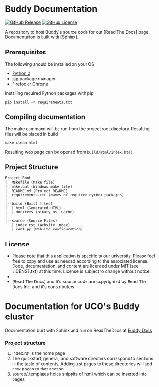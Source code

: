 # Buddy Documentation

[![GitHub Release](https://img.shields.io/github/v/release/UCO-HPC/buddy-documentation?style=flat-square)](https://github.com/UCO-HPC/buddy-documentation/blob/main/CHANGELOG.md)
[![GitHub License](https://img.shields.io/github/license/UCO-HPC/buddy-documentation?style=flat-square)](https://opensource.org/licenses/MIT)

A repository to host Buddy's source code for our [Read The Docs] page. Documentation is built with [Sphinx].

## Prerequisites

The following should be installed on your OS

- [Python 3]
- [pip] package manager
- Firefox or Chrome

Installing required Python packages with pip

``` pip install -r requirements.txt ```

[Python 3]: https://biodiversityinformatics.amnh.org/open_source/maxent/
[pip]: https://openjdk.java.net/

## Compiling documentation

The make command will be run from the project root directory. Resulting files will be placed in build

``` make clean html ``` 

Resulting web page can be opened from `` build/html/index.html ``

## Project Structure

```
Project Root
|  Makefile (Make file)
|  make.bat (Windows make file)
|  README.md (Project README)
|  requirements.txt (Names of required Python packages)
|
|--build (Built files)
|  | html (Generated HTML)
|  | doctrees (Binary RST Cache)
|
|--source (Source Files)
   | index.rst (Website index)
   | conf.py (Website configuration)

```
## License


* Please note that this application is specific to our university. Please feel free to copy and use as needed according to the associated license. Code, documentation, and content are licensed under MIT (see LICENSE.txt) at this time. License is subject to change without notice. 
* 
* [Read The Docs] and it's source code are copyrighted by Read The Docs Inc. and it's constributers

# Documentation for UCO's Buddy cluster
Documentation built with Sphinx and run on ReadTheDocs at [Buddy Docs](https://buddy-docs.readthedocs.io/en/latest/)




### Project structure
1. index.rst is the home page
2. The quickstart, general, and software directors correspond to sections in the table of contents. Adding .rst pages to these directories will add new pages to that section
3. source/\_templates holds snippits of html which can be inserted into pages
